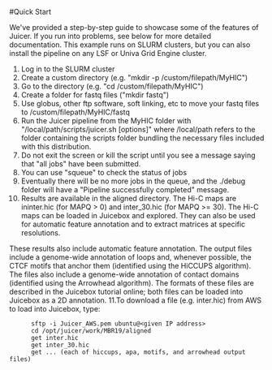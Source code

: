 #Quick Start

We've provided a step-by-step guide to showcase some of the features of
Juicer. If you run into problems, see below for more detailed documentation.
This example runs on SLURM clusters, but you can also install the pipeline
on any LSF or Univa Grid Engine cluster.

1. Log in to the SLURM cluster
2. Create a custom directory (e.g. "mkdir -p /custom/filepath/MyHIC")
3. Go to the directory (e.g. "cd /custom/filepath/MyHIC")
4. Create a folder for fastq files ("mkdir fastq")
5. Use globus, other ftp software, soft linking, etc to move your fastq files to /custom/filepath/MyHIC/fastq
6. Run the Juicer pipeline from the MyHIC folder with "/local/path/scripts/juicer.sh [options]"
   where /local/path refers to the folder containing the scripts folder bundling the necessary files included
   with this distribution.
7. Do not exit the screen or kill the script until you see a message saying that "all jobs" have been submitted.
8. You can use "squeue" to check the status of jobs
9. Eventually there will be no more jobs in the queue, and the ./debug folder will have a "Pipeline successfully completed" message.
10. Results are available in the aligned directory. The Hi-C maps are ininter.hic (for MAPQ > 0) and inter_30.hic (for MAPQ >= 30). The Hi-C maps can be loaded in Juicebox and explored. They can also be used for automatic feature annotation and to extract matrices at specific resolutions.

   These results also include automatic feature annotation. The output files include a genome-wide annotation of loops and, whenever possible, the CTCF motifs that anchor them (identified using the HiCCUPS algorithm). The files also include a genome-wide annotation of contact domains (identified using the Arrowhead algorithm). The formats of these files are described in the Juicebox tutorial online; both files can be loaded into Juicebox as a 2D annotation.
11.To download a file (e.g. inter.hic) from AWS to load into Juicebox, type:
```
      sftp -i Juicer_AWS.pem ubuntu@<given IP address>
      cd /opt/juicer/work/MBR19/aligned
      get inter.hic
      get inter_30.hic
      get ... (each of hiccups, apa, motifs, and arrowhead output files)
```
